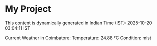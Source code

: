 # My Project

This content is dynamically generated in Indian Time (IST): 2025-10-20 03:04:11 IST


Current Weather in Coimbatore:
Temperature: 24.88 °C
Condition: mist
